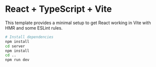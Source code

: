 # React + TypeScript + Vite

This template provides a minimal setup to get React working in Vite with HMR and some ESLint rules.

``` bash
# Install dependencies
npm install
cd server
npm install
cd ..
npm run dev
```